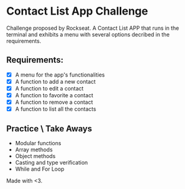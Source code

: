 # Contact List App Challenge

Challenge proposed by Rockseat.
A Contact List APP that runs in the terminal and exhibits a menu with several options decribed in the requirements.

## Requirements:
- [x] A menu for the app's functionalities
- [x] A function to add a new contact
- [x] A function to edit a contact
- [x] A function to favorite a contact
- [x] A function to remove a contact
- [x] A function to list all the contacts

## Practice \ Take Aways
- Modular functions
- Array methods
- Object methods
- Casting and type verification
- While and For Loop

Made with <3.